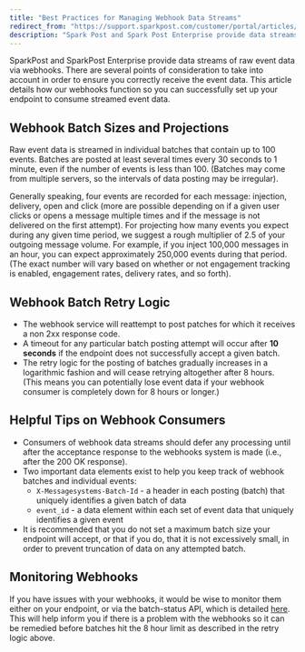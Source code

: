 ```yaml
---
title: "Best Practices for Managing Webhook Data Streams"
redirect_from: "https://support.sparkpost.com/customer/portal/articles/2220552-best-practices-for-managing-webhook-data-streams"
description: "Spark Post and Spark Post Enterprise provide data streams of raw event data via webhooks There are several points of consideration to take into account in order to ensure you correctly receive the event data This article details how our webhooks function so you can successfully set up your endpoint..."
---
```


SparkPost and SparkPost Enterprise provide data streams of raw event data via webhooks. There are several points of consideration to take into account in order to ensure you correctly receive the event data. This article details how our webhooks function so you can successfully set up your endpoint to consume streamed event data. 

## Webhook Batch Sizes and Projections

Raw event data is streamed in individual batches that contain up to 100 events. Batches are posted at least several times every 30 seconds to 1 minute, even if the number of events is less than 100. (Batches may come from multiple servers, so the intervals of data posting may be irregular).

Generally speaking, four events are recorded for each message: injection, delivery, open and click (more are possible depending on if a given user clicks or opens a message multiple times and if the message is not delivered on the first attempt). For projecting how many events you expect during any given time period, we suggest a rough multiplier of 2.5 of your outgoing message volume. For example, if you inject 100,000 messages in an hour, you can expect approximately 250,000 events during that period. (The exact number will vary based on whether or not engagement tracking is enabled, engagement rates, delivery rates, and so forth).

 ## Webhook Batch Retry Logic

* The webhook service will reattempt to post patches for which it receives a non 2xx response code.
* A timeout for any particular batch posting attempt will occur after **10 seconds** if the endpoint does not successfully accept a given batch.
* The retry logic for the posting of batches gradually increases in a logarithmic fashion and will cease retrying altogether after 8 hours.  (This means you can potentially lose event data if your webhook consumer is completely down for 8 hours or longer.)

## Helpful Tips on Webhook Consumers

*   Consumers of webhook data streams should defer any processing until after the acceptance response to the webhooks system is made (i.e., after the 200 OK response). 
*   Two important data elements exist to help you keep track of webhook batches and individual events:
    * `X-Messagesystems-Batch-Id` - a header in each posting (batch) that uniquely identifies a given batch of data
    * `event_id` - a data element within each set of event data that uniquely identifies a given event
*   It is recommended that you do not set a maximum batch size your endpoint will accept, or that if you do, that it is not excessively small, in order to prevent truncation of data on any attempted batch.

## ​Monitoring Webhooks

If you have issues with your webhooks, it would be wise to monitor them either on your endpoint, or via the batch-status API, which is detailed [here](https://developers.sparkpost.com/api/webhooks#webhooks-batch-status-get). This will help inform you if there is a problem with the webhooks so it can be remedied before batches hit the 8 hour limit as described in the retry logic above.